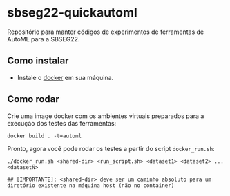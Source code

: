 # sbseg22-quickautoml

Repositório para manter códigos de experimentos de ferramentas de AutoML para a SBSEG22.

## Como instalar 
- Instale o [docker](https://docs.docker.com/engine/install/) em sua máquina. 

## Como rodar

Crie uma image docker com os ambientes virtuais preparados para a execução dos testes das ferramentas:
```
docker build . -t=automl
```

Pronto, agora você pode rodar os testes a partir do script `docker_run.sh`:

```
./docker_run.sh <shared-dir> <run_script.sh> <dataset1> <dataset2> ... <datasetN>

## [IMPORTANTE]: <shared-dir> deve ser um caminho absoluto para um diretório existente na máquina host (não no container)
```